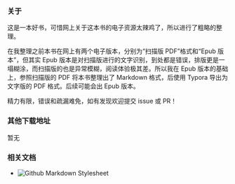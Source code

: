### 关于

这是一本好书，可惜网上关于这本书的电子资源太辣鸡了，所以进行了粗略的整理。

在我整理之前本书在网上有两个电子版本，分别为“扫描版 PDF”格式和“Epub 版本”，但其实 Epub 版本是对扫描版进行的文字识别，到处都是错误，排版更是一塌糊涂，而扫描版的也是异常模糊，阅读体验极其差。所以我在 Epub 版本的基础上，参照扫描版的 PDF 将本书整理出了 Markdown 格式，后使用 Typora 导出为文字版的 PDF 格式。后续可能会出 Epub 版本。

精力有限，错误和疏漏难免，如有发现欢迎提交 issue 或 PR！

### 其他下载地址

暂无


### 相关文档

- ![Github Markdown Stylesheet](https://gist.github.com/tuzz/3331384)
